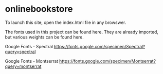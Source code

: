 # onlinebookstore

To launch this site, open the index.html file in any browswer.

The fonts used in this project can be found here. They are already imported, but various weights can be found here.

Google Fonts - Spectral
https://fonts.google.com/specimen/Spectral?query=spectral

Google Fonts - Montserrat
https://fonts.google.com/specimen/Montserrat?query=montserrat
